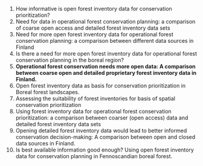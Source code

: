 1. How informative is open forest inventory data for conservation prioritization?
1. Need for data in operational forest conservation planning: a comparison of coarse open access and detailed forest inventory data sets
1. Need for more open forest inventory data for operational forest conservation planning: a comparison between different data sources in Finland
1. Is there a need for more open forest inventory data for operational forest conservation planning in the boreal region?
1. **Operational forest conservation needs more open data: A comparison between coarse open and detailed proprietary forest inventory data in Finland.**
1. Open forest inventory data as basis for conservation prioritization in Boreal forest landscapes.
1. Assessing the suitability of forest inventories for basis of spatial conservation prioritization
1. Using forest inventory data for operational forest conservation prioritization: a comparison between coarser (open access) data and detailed forest inventory data sets
1. Opening detailed forest inventory data would lead to better informed conservation decision-making: A comparison between open and closed data sources in Finland.
1. Is best available information good enough? Using open forest inventory data for conservation planning in Fennoscandian boreal forest.
